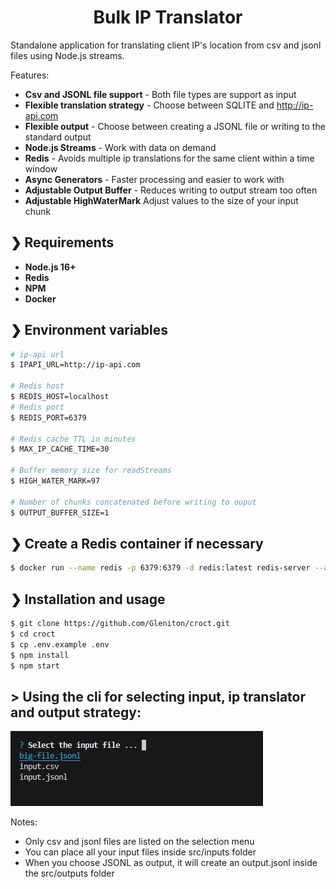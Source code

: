 <h1 align="center">Bulk IP Translator</h1>

<p align="left">
  Standalone application for translating client IP's location from csv and jsonl files using Node.js streams.<br>
</p>

Features:
- **Csv and JSONL file support** - Both file types are support as input
- **Flexible translation strategy** - Choose between SQLITE and http://ip-api.com
- **Flexible output** - Choose between creating a JSONL file or writing to the standard output
- **Node.js Streams** - Work with data on demand
- **Redis** - Avoids multiple ip translations for the same client within a time window
- **Async Generators** - Faster processing and easier to work with
- **Adjustable Output Buffer** - Reduces writing to output stream too often
- **Adjustable HighWaterMark** Adjust values to the size of your input chunk

## ❯ Requirements

* **Node.js 16+**
* **Redis**
* **NPM**
* **Docker**

## ❯ Environment variables
```sh
# ip-api url
$ IPAPI_URL=http://ip-api.com

# Redis host
$ REDIS_HOST=localhost
# Redis port
$ REDIS_PORT=6379

# Redis cache TTL in minutes
$ MAX_IP_CACHE_TIME=30

# Buffer memory size for readStreams
$ HIGH_WATER_MARK=97

# Number of chunks concatenated before writing to ouput
$ OUTPUT_BUFFER_SIZE=1
```

## ❯ Create a Redis container if necessary
```sh
$ docker run --name redis -p 6379:6379 -d redis:latest redis-server --appendonly no
```

## ❯ Installation and usage
```sh
$ git clone https://github.com/Gleniton/croct.git
$ cd croct
$ cp .env.example .env
$ npm install
$ npm start
```

## > Using the cli for selecting input, ip translator and output strategy:
![](https://github.com/Gleniton/croct/blob/main/options.gif)

Notes:
- Only csv and jsonl files are listed on the selection menu
- You can place all your input files inside src/inputs folder
- When you choose JSONL as output, it will create an output.jsonl inside the src/outputs folder
